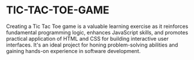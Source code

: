 # TIC-TAC-TOE-GAME
Creating a Tic Tac Toe game is a valuable learning exercise as it reinforces fundamental programming logic, enhances JavaScript skills, and promotes practical application of HTML and CSS for building interactive user interfaces. It's an ideal project for honing problem-solving abilities and gaining hands-on experience in software development.
